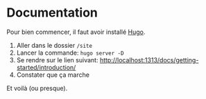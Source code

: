 # Documentation

Pour bien commencer, il faut avoir installé [Hugo](https://gohugo.io/).

1. Aller dans le dossier `/site`
2. Lancer la commande: `hugo server -D`
3. Se rendre sur le lien suivant: [http://localhost:1313/docs/getting-started/introduction/](http://localhost:1313/docs/getting-started/introduction/)
4. Constater que ça marche

Et voilà (ou presque). 